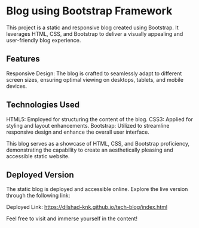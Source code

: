 # Blog using Bootstrap Framework

This project is a static and responsive blog created using Bootstrap. It leverages HTML, CSS, and Bootstrap to deliver a visually appealing and user-friendly blog experience.

## Features

Responsive Design: The blog is crafted to seamlessly adapt to different screen sizes, ensuring optimal viewing on desktops, tablets, and mobile devices.

## Technologies Used

HTML5: Employed for structuring the content of the blog.
CSS3: Applied for styling and layout enhancements.
Bootstrap: Utilized to streamline responsive design and enhance the overall user interface.


This blog serves as a showcase of HTML, CSS, and Bootstrap proficiency, demonstrating the capability to create an aesthetically pleasing and accessible static website.

## Deployed Version
The static blog is deployed and accessible online. Explore the live version through the following link:

Deployed Link: https://dilshad-knk.github.io/tech-blog/index.html

Feel free to visit and immerse yourself in the content!

